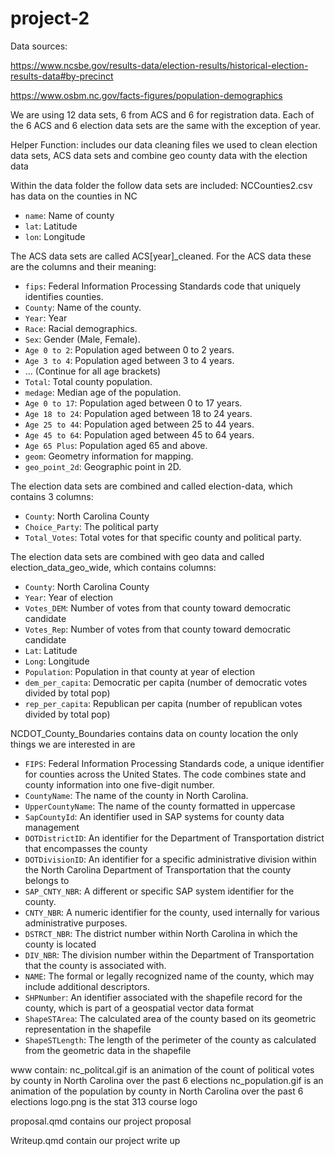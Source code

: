 # project-2
Data sources:

https://www.ncsbe.gov/results-data/election-results/historical-election-results-data#by-precinct

https://www.osbm.nc.gov/facts-figures/population-demographics

We are using 12 data sets, 6 from ACS and 6 for registration data. Each of the 6 ACS and 6 election data sets are the same with the exception of year.

Helper Function: includes our data cleaning files we used to clean election data sets, ACS data sets and combine geo county data with the election data

Within the data folder the follow data sets are included:
NCCounties2.csv has data on the counties in NC
- `name`: Name of county
- `lat`: Latitude 
- `lon`: Longitude

The ACS data sets are called ACS[year]_cleaned. For the ACS data these are the columns and their meaning:
- `fips`: Federal Information Processing Standards code that uniquely identifies counties.
- `County`: Name of the county.
- `Year`: Year
- `Race`: Racial demographics.
- `Sex`: Gender (Male, Female).
- `Age 0 to 2`: Population aged between 0 to 2 years.
- `Age 3 to 4`: Population aged between 3 to 4 years.
- ... (Continue for all age brackets)
- `Total`: Total county population.
- `medage`: Median age of the population.
- `Age 0 to 17`: Population aged between 0 to 17 years.
- `Age 18 to 24`: Population aged between 18 to 24 years.
- `Age 25 to 44`: Population aged between 25 to 44 years.
- `Age 45 to 64`: Population aged between 45 to 64 years.
- `Age 65 Plus`: Population aged 65 and above.
- `geom`: Geometry information for mapping.
- `geo_point_2d`: Geographic point in 2D.

The election data sets are combined and called election-data, which contains 3 columns:
- `County`: North Carolina County
- `Choice_Party`: The political party
- `Total_Votes`: Total votes for that specific county and political party.

The election data sets are combined with geo data and called election_data_geo_wide, which contains columns:
- `County`: North Carolina County
- `Year`: Year of election
- `Votes_DEM`: Number of votes from that county toward democratic candidate 
- `Votes_Rep`: Number of votes from that county toward democratic candidate 
- `Lat`: Latitude 
- `Long`: Longitude 
- `Population`: Population in that county at year of election 
- `dem_per_capita`: Democratic per capita (number of democratic votes divided by total pop)
- `rep_per_capita`: Republican per capita (number of republican votes divided by total pop)

NCDOT_County_Boundaries contains data on county location the only things we are interested in are
- `FIPS`: Federal Information Processing Standards code, a unique identifier for counties across the United States. The code combines state and county information into one five-digit number.
- `CountyName`: The name of the county in North Carolina.
- `UpperCountyName`: The name of the county formatted in uppercase
- `SapCountyId`: An identifier used in SAP systems for county data management 
- `DOTDistrictID`: An identifier for the Department of Transportation district that encompasses the county
- `DOTDivisionID`: An identifier for a specific administrative division within the North Carolina Department of Transportation that the county belongs to
- `SAP_CNTY_NBR`: A different or specific SAP system identifier for the county.
- `CNTY_NBR`: A numeric identifier for the county, used internally for various administrative purposes.
- `DSTRCT_NBR`: The district number within North Carolina in which the county is located
- `DIV_NBR`: The division number within the Department of Transportation that the county is associated with.
- `NAME`: The formal or legally recognized name of the county, which may include additional descriptors.
- `SHPNumber`: An identifier associated with the shapefile record for the county, which is part of a geospatial vector data format
- `ShapeSTArea`: The calculated area of the county based on its geometric representation in the shapefile
- `ShapeSTLength`: The length of the perimeter of the county as calculated from the geometric data in the shapefile

www contain:
nc_politcal.gif is an animation of the count of political votes by county in North Carolina over the past 6 elections
nc_population.gif is an animation of the population by county in North Carolina over the past 6 elections
logo.png is the stat 313 course logo

proposal.qmd contains our project proposal

Writeup.qmd contain our project write up
